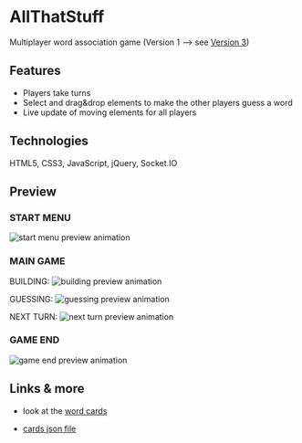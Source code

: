 # AllThatStuff
Multiplayer word association game
(Version 1 --> see [Version 3](https://github.com/NinaHahne/all-that-stuff_v3))

## Features
* Players take turns
* Select and drag&drop elements to make the other players guess a word
* Live update of moving elements for all players

## Technologies
HTML5, CSS3, JavaScript, jQuery, Socket.IO

## Preview
### START MENU
<img src="./public/preview/start_menu.gif" alt="start menu preview animation">

### MAIN GAME

BUILDING:
<img src="./public/preview/my-turn_building.gif" alt="building preview animation">

GUESSING:
<img src="./public/preview/guessing.gif" alt="guessing preview animation">

NEXT TURN:
<img src="./public/preview/next-turn.gif" alt="next turn preview animation">

### GAME END

<img src="./public/preview/game-end.gif" alt="game end preview animation">

## Links & more
* look at the [word cards](https://ninahahne.github.io/AllThatStuff/cards)

* [cards json file](https://ninahahne.github.io/AllThatStuff/cards_enUS.json)
